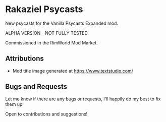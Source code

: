 # Rakaziel Psycasts

New psycasts for the Vanilla Psycasts Expanded mod.

ALPHA VERSION - NOT FULLY TESTED

Commissioned in the RimWorld Mod Market.

<!--
## Features

Adds more features to the game:

- First feature
- Second feature
- Third feature

## Existing Saves

DISREGARD THIS FOR ALPHA VERSION

This mod should be safe to add or remove from saves.
-->

## Attributions

- Mod title image generated at https://www.textstudio.com/

## Bugs and Requests

Let me know if there are any bugs or requests, I'll happily do my best to fix them up!

Open to contributions and suggestions!
